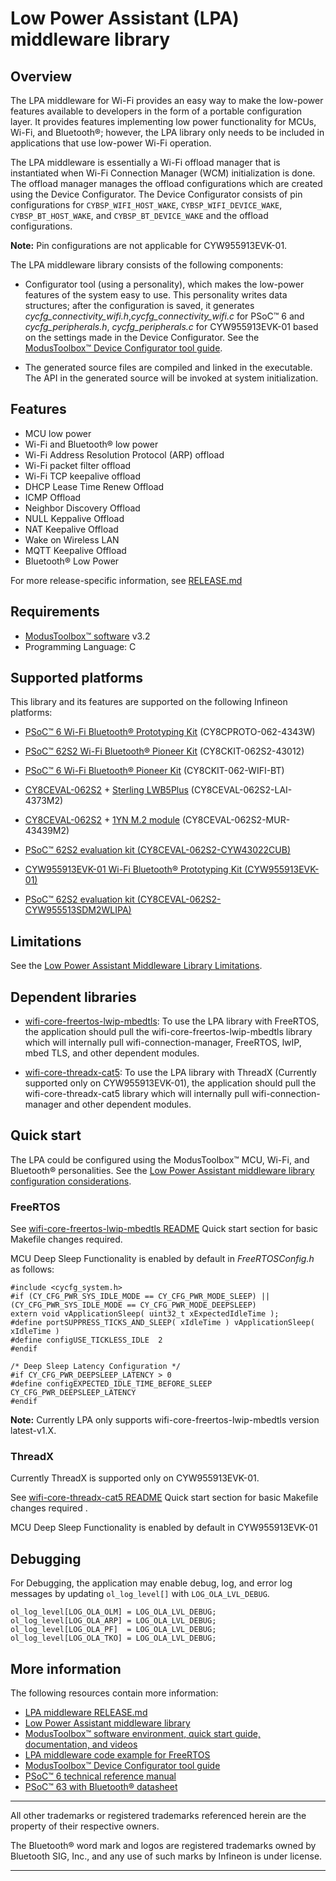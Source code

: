 # Low Power Assistant (LPA) middleware library

## Overview

The LPA middleware for Wi-Fi provides an easy way to make the low-power features available to developers in the form of a portable configuration layer. It provides features implementing low power functionality for MCUs, Wi-Fi, and Bluetooth&reg;; however, the LPA library only needs to be included in applications that use low-power Wi-Fi operation.

The LPA middleware is essentially a Wi-Fi offload manager that is instantiated when Wi-Fi Connection Manager (WCM) initialization is done. The offload manager manages the offload configurations which are created using the Device Configurator. The Device Configurator consists of pin configurations for `CYBSP_WIFI_HOST_WAKE`, `CYBSP_WIFI_DEVICE_WAKE`, `CYBSP_BT_HOST_WAKE`, and `CYBSP_BT_DEVICE_WAKE` and the offload configurations.

**Note:** Pin configurations are not applicable for CYW955913EVK-01.

The LPA middleware library consists of the following components:

- Configurator tool (using a personality), which makes the low-power features of the system easy to use. This personality writes data structures; after the configuration is saved, it generates *cycfg_connectivity_wifi.h*,*cycfg_connectivity_wifi.c* for PSoC&trade; 6 and *cycfg_peripherals.h*, *cycfg_peripherals.c* for CYW955913EVK-01 based on the settings made in the Device Configurator. See the [ModusToolbox&trade; Device Configurator tool guide](https://www.infineon.com/dgdl/Infineon-ModusToolbox_Device_Configurator_4.20_User_Guide-UserManual-v01_00-EN.pdf?fileId=8ac78c8c8d2fe47b018e0ea9a6727916&redirId=180683).

- The generated source files are compiled and linked in the executable. The API in the generated source will be invoked at system initialization.

## Features

- MCU low power
- Wi-Fi and Bluetooth&reg; low power
- Wi-Fi Address Resolution Protocol (ARP) offload
- Wi-Fi packet filter offload
- Wi-Fi TCP keepalive offload
- DHCP Lease Time Renew Offload
- ICMP Offload
- Neighbor Discovery Offload
- NULL Keppalive Offload
- NAT Keepalive Offload
- Wake on Wireless LAN
- MQTT Keepalive Offload
- Bluetooth&reg; Low Power

For more release-specific information, see [RELEASE.md](./RELEASE.md)

## Requirements

- [ModusToolbox&trade; software](https://www.infineon.com/modustoolbox) v3.2
- Programming Language: C

## Supported platforms

This library and its features are supported on the following Infineon platforms:

- [PSoC&trade; 6 Wi-Fi Bluetooth&reg; Prototyping Kit](https://www.infineon.com/cms/en/product/evaluation-boards/cy8cproto-062-4343w/) (CY8CPROTO-062-4343W)

- [PSoC&trade; 62S2 Wi-Fi Bluetooth&reg; Pioneer Kit](https://www.infineon.com/cms/en/product/evaluation-boards/cy8ckit-062s2-43012/) (CY8CKIT-062S2-43012)

- [PSoC&trade; 6 Wi-Fi Bluetooth&reg; Pioneer Kit](https://www.infineon.com/cms/en/product/evaluation-boards/cy8ckit-062-wifi-bt/) (CY8CKIT-062-WIFI-BT)

- [CY8CEVAL-062S2](https://www.infineon.com/cms/en/product/evaluation-boards/cy8ceval-062s2/) + [Sterling LWB5Plus](https://www.mouser.com/new/laird-connectivity/laird-connectivity-sterling-lwb5plus) (CY8CEVAL-062S2-LAI-4373M2)

- [CY8CEVAL-062S2](https://www.infineon.com/cms/en/product/evaluation-boards/cy8ceval-062s2/) + [1YN M.2 module](https://www.embeddedartists.com/products/1yn-m-2-module) (CY8CEVAL-062S2-MUR-43439M2)

- [PSoC&trade; 62S2 evaluation kit (CY8CEVAL-062S2-CYW43022CUB)](https://www.infineon.com/cms/en/product/evaluation-boards/cy8ceval-062s2/)

- [CYW955913EVK-01 Wi-Fi Bluetooth&reg; Prototyping Kit (CYW955913EVK-01)](https://www.infineon.com/CYW955913EVK-01)

- [PSoC&trade; 62S2 evaluation kit (CY8CEVAL-062S2-CYW955513SDM2WLIPA)](https://www.infineon.com/cms/en/product/evaluation-boards/cy8ceval-062s2/)

## Limitations

See the [Low Power Assistant Middleware Library Limitations](https://infineon.github.io/lpa/api_reference_manual/html/index.html).

## Dependent libraries

- [wifi-core-freertos-lwip-mbedtls](https://github.com/Infineon/wifi-core-freertos-lwip-mbedtls): To use the LPA library with FreeRTOS, the application should pull the wifi-core-freertos-lwip-mbedtls library which will internally pull wifi-connection-manager, FreeRTOS, lwIP, mbed TLS, and other dependent modules.

- [wifi-core-threadx-cat5](https://github.com/Infineon/wifi-core-threadx-cat5): To use the LPA library with ThreadX (Currently supported only on CYW955913EVK-01), the application should pull the wifi-core-threadx-cat5 library which will internally pull wifi-connection-manager and other dependent modules.

## Quick start

The LPA could be configured using the ModusToolbox&trade; MCU, Wi-Fi, and Bluetooth&reg; personalities. See the [Low Power Assistant middleware library configuration considerations](https://infineon.github.io/lpa/api_reference_manual/html/index.html).


### FreeRTOS

See [wifi-core-freertos-lwip-mbedtls README](https://github.com/Infineon/wifi-core-freertos-lwip-mbedtls/blob/master/README.md#quick-start) Quick start section for basic Makefile changes required.

MCU Deep Sleep Functionality is enabled by default in *FreeRTOSConfig.h* as follows:

```
#include <cycfg_system.h>
#if (CY_CFG_PWR_SYS_IDLE_MODE == CY_CFG_PWR_MODE_SLEEP) || (CY_CFG_PWR_SYS_IDLE_MODE == CY_CFG_PWR_MODE_DEEPSLEEP)
extern void vApplicationSleep( uint32_t xExpectedIdleTime );
#define portSUPPRESS_TICKS_AND_SLEEP( xIdleTime ) vApplicationSleep( xIdleTime )
#define configUSE_TICKLESS_IDLE  2
#endif

/* Deep Sleep Latency Configuration */
#if CY_CFG_PWR_DEEPSLEEP_LATENCY > 0
#define configEXPECTED_IDLE_TIME_BEFORE_SLEEP   CY_CFG_PWR_DEEPSLEEP_LATENCY
#endif
```

**Note:** Currently LPA only supports wifi-core-freertos-lwip-mbedtls version latest-v1.X.

### ThreadX

Currently ThreadX is supported only on CYW955913EVK-01.

See [wifi-core-threadx-cat5 README](https://github.com/Infineon/wifi-core-threadx-cat5/blob/master/README.md#quick-start) Quick start section for basic Makefile changes required .

MCU Deep Sleep Functionality is enabled by default in CYW955913EVK-01

## Debugging

For Debugging, the application may enable debug, log, and error log messages by updating `ol_log_level[]` with `LOG_OLA_LVL_DEBUG`.

```
ol_log_level[LOG_OLA_OLM] = LOG_OLA_LVL_DEBUG;
ol_log_level[LOG_OLA_ARP] = LOG_OLA_LVL_DEBUG;
ol_log_level[LOG_OLA_PF]  = LOG_OLA_LVL_DEBUG;
ol_log_level[LOG_OLA_TKO] = LOG_OLA_LVL_DEBUG;
```

## More information

The following resources contain more information:
- [LPA middleware RELEASE.md](./RELEASE.md)
- [Low Power Assistant middleware library](https://infineon.github.io/lpa/api_reference_manual/html/index.html)
- [ModusToolbox&trade; software environment, quick start guide, documentation, and videos](https://www.infineon.com/cms/en/design-support/tools/sdk/modustoolbox-software/?redirId=178597)
- [LPA middleware code example for FreeRTOS](https://github.com/Infineon/mtb-example-wifi-wlan-lowpower)
- [ModusToolbox&trade; Device Configurator tool guide](https://www.infineon.com/dgdl/Infineon-ModusToolbox_Device_Configurator_4.20_User_Guide-UserManual-v01_00-EN.pdf?fileId=8ac78c8c8d2fe47b018e0ea9a6727916&redirId=180683)
- [PSoC&trade; 6 technical reference manual](https://www.infineon.com/dgdl/Infineon-PSoC_6_MCU_PSoC_63_with_BLE_Architecture_Technical_Reference_Manual-AdditionalTechnicalInformation-v11_00-EN.pdf?fileId=8ac78c8c7d0d8da4017d0f946fea01ca&utm_source=cypress&utm_medium=referral&utm_campaign=202110_globe_en_all_integration-technical_reference_manual&redirId=TRM148)
- [PSoC&trade; 63 with Bluetooth&reg; datasheet](https://www.infineon.com/dgdl/Infineon-PSoC_6_MCU_PSoC_63_with_BLE_Datasheet_Programmable_System-on-Chip_(PSoC)-DataSheet-v16_00-EN.pdf?fileId=8ac78c8c7d0d8da4017d0ee4efe46c37&utm_source=cypress&utm_medium=referral&utm_campaign=202110_globe_en_all_integration-datasheet&redirId=VL4079)

-------

All other trademarks or registered trademarks referenced herein are the property of their respective owners.

The Bluetooth&reg; word mark and logos are registered trademarks owned by Bluetooth SIG, Inc., and any use of such marks by Infineon is under license.


-------------------------------------------------------------------------------
